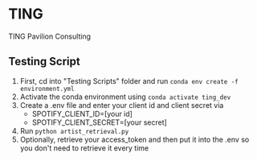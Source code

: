 # TING
TING Pavilion Consulting



## Testing Script
1. First, cd into "Testing Scripts" folder and run ```conda env create -f environment.yml```
2. Activate the conda environment using ```conda activate ting_dev```
3. Create a .env file and enter your client id and client secret via 
    - SPOTIFY_CLIENT_ID=[your id]
    - SPOTIFY_CLIENT_SECRET=[your secret]
4. Run ```python artist_retrieval.py```
5. Optionally, retrieve your access_token and then put it into the .env so you don't need to retrieve it every time
